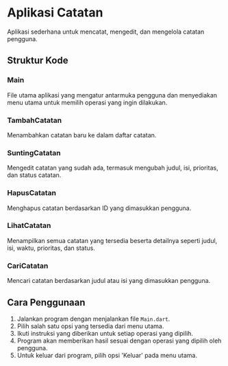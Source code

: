 # Aplikasi Catatan

Aplikasi sederhana untuk mencatat, mengedit, dan mengelola catatan pengguna.

## Struktur Kode

### Main

File utama aplikasi yang mengatur antarmuka pengguna dan menyediakan menu utama untuk memilih operasi yang ingin dilakukan.

### TambahCatatan

Menambahkan catatan baru ke dalam daftar catatan.

### SuntingCatatan

Mengedit catatan yang sudah ada, termasuk mengubah judul, isi, prioritas, dan status catatan.

### HapusCatatan

Menghapus catatan berdasarkan ID yang dimasukkan pengguna.

### LihatCatatan

Menampilkan semua catatan yang tersedia beserta detailnya seperti judul, isi, waktu, prioritas, dan status.

### CariCatatan

Mencari catatan berdasarkan judul atau isi yang dimasukkan pengguna.

## Cara Penggunaan

1. Jalankan program dengan menjalankan file `Main.dart`.
2. Pilih salah satu opsi yang tersedia dari menu utama.
3. Ikuti instruksi yang diberikan untuk setiap operasi yang dipilih.
4. Program akan memberikan hasil sesuai dengan operasi yang dipilih oleh pengguna.
5. Untuk keluar dari program, pilih opsi 'Keluar' pada menu utama.
